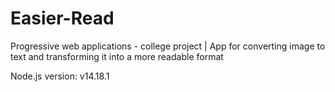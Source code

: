 # Easier-Read
Progressive web applications - college project | App for converting image to text and transforming it into a more readable format


Node.js version: v14.18.1
